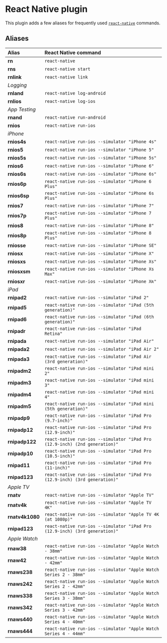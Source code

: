 # React Native plugin

This plugin adds a few aliases for frequently used [`react-native`](https://facebook.github.io/react-native/) commands.

## Aliases

| Alias          | React Native command                                                         |
| :------------  | :-------------------------------------------------                           |
| **rn**         | `react-native`                                                               |
| **rns**        | `react-native start`                                                         |
| **rnlink**     | `react-native link`                                                          |
| _Logging_      |                                                                              |
| **rnland**     | `react-native log-android`                                                   |
| **rnlios**     | `react-native log-ios`                                                       |
| _App Testing_  |                                                                              |
| **rnand**      | `react-native run-android`                                                   |
| **rnios**      | `react-native run-ios`                                                       |
| _iPhone_       |                                                                              |
| **rnios4s**    | `react-native run-ios --simulator "iPhone 4s"`                               |
| **rnios5**     | `react-native run-ios --simulator "iPhone 5"`                                |
| **rnios5s**    | `react-native run-ios --simulator "iPhone 5s"`                               |
| **rnios6**     | `react-native run-ios --simulator "iPhone 6"`                                |
| **rnios6s**    | `react-native run-ios --simulator "iPhone 6s"`                               |
| **rnios6p**    | `react-native run-ios --simulator "iPhone 6 Plus"`                           |
| **rnios6sp**   | `react-native run-ios --simulator "iPhone 6s Plus"`                          |
| **rnios7**     | `react-native run-ios --simulator "iPhone 7"`                                |
| **rnios7p**    | `react-native run-ios --simulator "iPhone 7 Plus"`                           |
| **rnios8**     | `react-native run-ios --simulator "iPhone 8"`                                |
| **rnios8p**    | `react-native run-ios --simulator "iPhone 8 Plus"`                           |
| **rniosse**    | `react-native run-ios --simulator "iPhone SE"`                               |
| **rniosx**     | `react-native run-ios --simulator "iPhone X"`                                |
| **rniosxs**    | `react-native run-ios --simulator "iPhone Xs"`                               |
| **rniosxsm**   | `react-native run-ios --simulator "iPhone Xs Max"`                           |
| **rniosxr**    | `react-native run-ios --simulator "iPhone Xʀ"`                               |
| _iPad_         |                                                                              |
| **rnipad2**    | `react-native run-ios --simulator "iPad 2"`                                  |
| **rnipad5**    | `react-native run-ios --simulator "iPad (5th generation)"`                   |
| **rnipad6**    | `react-native run-ios --simulator "iPad (6th generation)"`                   |
| **rnipadr**    | `react-native run-ios --simulator "iPad Retina"`                             |
| **rnipada**    | `react-native run-ios --simulator "iPad Air"`                                |
| **rnipada2**   | `react-native run-ios --simulator "iPad Air 2"`                              |
| **rnipada3**   | `react-native run-ios --simulator "iPad Air (3rd generation)"`               |
| **rnipadm2**   | `react-native run-ios --simulator "iPad mini 2"`                             |
| **rnipadm3**   | `react-native run-ios --simulator "iPad mini 3"`                             |
| **rnipadm4**   | `react-native run-ios --simulator "iPad mini 4"`                             |
| **rnipadm5**   | `react-native run-ios --simulator "iPad mini (5th generation)"`              |
| **rnipadp9**   | `react-native run-ios --simulator "iPad Pro (9.7-inch)"`                     |
| **rnipadp12**  | `react-native run-ios --simulator "iPad Pro (12.9-inch)"`                    |
| **rnipadp122** | `react-native run-ios --simulator "iPad Pro (12.9-inch) (2nd generation)"`   |
| **rnipadp10**  | `react-native run-ios --simulator "iPad Pro (10.5-inch)"`                    |
| **rnipad11**   | `react-native run-ios --simulator "iPad Pro (11-inch)"`                      |
| **rnipad123**  | `react-native run-ios --simulator "iPad Pro (12.9-inch) (3rd generation)"`   |
| _Apple TV_     |                                                                              |
| **rnatv**      | `react-native run-ios --simulator "Apple TV"`                                |
| **rnatv4k**    | `react-native run-ios --simulator "Apple TV 4K"`                             |
| **rnatv4k1080**| `react-native run-ios --simulator "Apple TV 4K (at 1080p)"`                  |
| **rnipad123**  | `react-native run-ios --simulator "iPad Pro (12.9-inch) (3rd generation)"`   |
| _Apple Watch_  |                                                                              |
| **rnaw38**     | `react-native run-ios --simulator "Apple Watch - 38mm"`                      |
| **rnaw42**     | `react-native run-ios --simulator "Apple Watch - 42mm"`                      |
| **rnaws238**   | `react-native run-ios --simulator "Apple Watch Series 2 - 38mm"`             |
| **rnaws242**   | `react-native run-ios --simulator "Apple Watch Series 2 - 42mm"`             |
| **rnaws338**   | `react-native run-ios --simulator "Apple Watch Series 3 - 38mm"`             |
| **rnaws342**   | `react-native run-ios --simulator "Apple Watch Series 3 - 42mm"`             |
| **rnaws440**   | `react-native run-ios --simulator "Apple Watch Series 4 - 40mm"`             |
| **rnaws444**   | `react-native run-ios --simulator "Apple Watch Series 4 - 44mm"`             |
